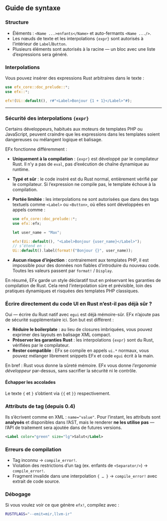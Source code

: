 ## Guide de syntaxe

### Structure

* Éléments : `<Name ...>enfants</Name>` et auto-fermants `<Name .../>`.
* Les nœuds de texte et les interpolations `{expr}` sont autorisés à l’intérieur de `Label`/`Button`.
* Plusieurs éléments sont autorisés à la racine — un bloc avec une liste d’expressions sera généré.

### Interpolations

Vous pouvez insérer des expressions Rust arbitraires dans le texte :

```rust
use efx_core::doc_prelude::*;
use efx::*;

efx!(Ui::default(), r#"<Label>Bonjour {1 + 1}</Label>"#);
```

---

### Sécurité des interpolations `{expr}`

Certains développeurs, habitués aux moteurs de templates PHP ou JavaScript, peuvent craindre que les expressions dans les templates soient dangereuses ou mélangent logique et balisage.

EFx fonctionne différemment :

* **Uniquement à la compilation** : `{expr}` est développé par le compilateur Rust. Il n’y a pas de `eval`, pas d’exécution de chaîne dynamique au runtime.
* **Typé et sûr** : le code inséré est du Rust normal, entièrement vérifié par le compilateur.
  Si l’expression ne compile pas, le template échoue à la compilation.
* **Portée limitée** : les interpolations ne sont autorisées que dans des tags textuels comme `<Label>` ou `<Button>`, où elles sont développées en appels comme :

  ```rust
  use efx_core::doc_prelude::*;
  use efx::efx;

  let user_name = "Max";

  efx!(Ui::default(), "<Label>Bonjour {user_name}</Label>");
  // s’étend en :
  Ui::default().label(format!("Bonjour {}", user_name));
  ```
* **Aucun risque d’injection** : contrairement aux templates PHP, il est impossible pour des données non fiables d’introduire du nouveau code. Toutes les valeurs passent par `format!` / `Display`.

En résumé, EFx garde un style déclaratif tout en préservant les garanties de compilation de Rust.
Cela rend l’interpolation sûre et prévisible, loin des pratiques dynamiques et risquées des templates PHP classiques.

### Écrire directement du code UI en Rust n’est-il pas déjà sûr ?

Oui — écrire du Rust natif avec `egui` est déjà mémoire-sûr.
EFx n’ajoute pas de sécurité supplémentaire ici. Son but est différent :

* **Réduire le boilerplate** : au lieu de closures imbriquées, vous pouvez exprimer des layouts en balisage XML compact.
* **Préserver les garanties Rust** : les interpolations `{expr}` sont du Rust, vérifiées par le compilateur.
* **Rester compatible** : EFx se compile en appels `ui.*` normaux, vous pouvez mélanger librement snippets EFx et code `egui` écrit à la main.

En bref : Rust vous donne la sûreté mémoire. EFx vous donne *l’ergonomie développeur* par-dessus, sans sacrifier la sécurité ni le contrôle.

#### Échapper les accolades

Le texte `{` et `}` s’obtient via `{{` et `}}` respectivement.

### Attributs de tag (depuis 0.4)

Ils s’écrivent comme en XML : `name="value"`.
Pour l’instant, les attributs sont **analysés** et disponibles dans l’AST,
mais le renderer **ne les utilise pas** — l’API de traitement sera ajoutée dans de futures versions.

```xml
<Label color="green" size="lg">Salut</Label>
```

### Erreurs de compilation

* Tag inconnu → `compile_error!`.
* Violation des restrictions d’un tag (ex. enfants de `<Separator/>`) → `compile_error!`.
* Fragment invalide dans une interpolation `{ … }` → `compile_error!` avec extrait de code source.

### Débogage

Si vous voulez voir ce que génère `efx!`, compilez avec :

```bash
RUSTFLAGS="--emit=mir,llvm-ir"
```
